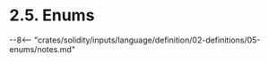 <!-- This file is generated automatically by infrastructure scripts. Please don't edit by hand. -->

# 2.5. Enums

--8<-- "crates/solidity/inputs/language/definition/02-definitions/05-enums/notes.md"
